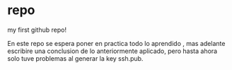 # repo
my first github repo!

En este repo se espera poner en practica todo lo aprendido , mas adelante escribire una conclusion de lo anteriormente aplicado, pero hasta ahora solo tuve problemas al generar la key ssh.pub.
